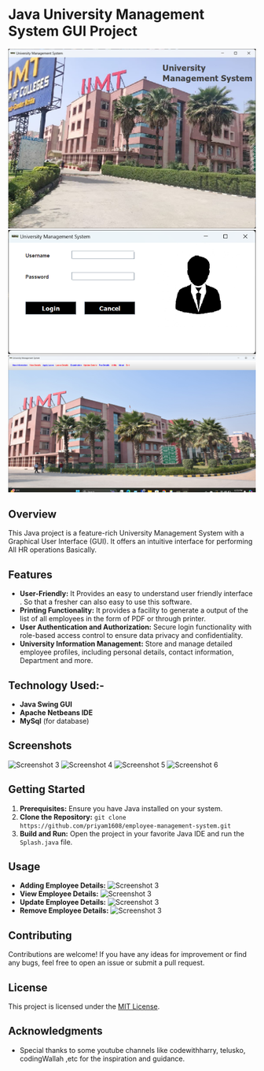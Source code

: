 # Java University Management System GUI Project

![Software Demo](images/starting.png)
![Screenshot 1](images/Login.png)
![Screenshot 2](images/Home.png)

## Overview
This Java project is a feature-rich University Management System with a Graphical User Interface (GUI). It offers an intuitive interface for performing All HR operations Basically.

## Features
- **User-Friendly:** It Provides an easy to understand user friendly interface . So that a fresher can also easy to use this software.
- **Printing Functionality:** It provides a facility to generate a output of the list of all employees in the form of PDF or through printer.
- **User Authentication and Authorization:** Secure login functionality with role-based access control to ensure data privacy and confidentiality.
- **University Information Management:** Store and manage detailed employee profiles, including personal details, contact information, Department and more.

## Technology Used:-
- **Java Swing GUI**
- **Apache Netbeans IDE**
- **MySql** (for database)
  
## Screenshots
![Screenshot 3](Images/ITdepartment.png)
![Screenshot 4](Images/FinanceDepartment.png)
![Screenshot 5](Images/ProductionDepartment.png)
![Screenshot 6](Images/SalesDepartment.png)

## Getting Started
1. **Prerequisites:** Ensure you have Java installed on your system.
2. **Clone the Repository:** `git clone https://github.com/priyam1608/employee-management-system.git`
3. **Build and Run:** Open the project in your favorite Java IDE and run the `Splash.java` file.

## Usage
- **Adding Employee Details:**
![Screenshot 3](Images/AddEmployeePage.png)
- **View Employee Details:**
![Screenshot 3](Images/ViewPage.png)
- **Update Employee Details:**
![Screenshot 3](Images/UpdateEmployeePage.png)
- **Remove Employee Details:**
![Screenshot 3](Images/RemovePage.png)

## Contributing
Contributions are welcome! If you have any ideas for improvement or find any bugs, feel free to open an issue or submit a pull request.

## License
This project is licensed under the [MIT License](LICENSE).

## Acknowledgments
- Special thanks to some youtube channels like codewithharry, telusko, codingWallah ,etc for the inspiration and guidance.
